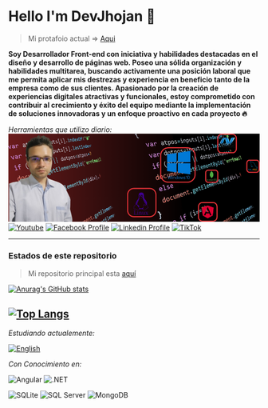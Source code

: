 
# Hello I'm DevJhojan :wave:

> Mi protafoio actual => [Aqui](https://devjhojan.github.io/MyProfile/)

**Soy Desarrollador Front-end con iniciativa y habilidades destacadas en el diseño y desarrollo de páginas web. Poseo una sólida organización y habilidades multitarea, buscando activamente una posición laboral que me permita aplicar mis destrezas y experiencia en beneficio tanto de la empresa como de sus clientes. Apasionado por la creación de experiencias digitales atractivas y funcionales, estoy comprometido con contribuir al crecimiento y éxito del equipo mediante la implementación de soluciones innovadoras y un enfoque proactivo en cada proyecto :fire:**


<!-- ![GitHub Followers](https://img.shields.io/github/followers/DevJhojan?style=social)
![GitHub stars](https://img.shields.io/github/stars/DevJhojan?style=social) -->

*Herramientas que utilizo diario:*
![Portafolio Actual|10%](./Image/MyProfile.png)
[![Youtube](https://img.shields.io/youtube/channel/subscribers/UCxIGNpsrjzWgY1Eyai1by3A?style=social)](https://www.youtube.com/channel/UCxIGNpsrjzWgY1Eyai1by3A)
[![Facebook Profile](https://img.shields.io/badge/Facebook-8-100089324563350?style=social&logo=facebook)](https://www.facebook.com/profile.php?id=100089324563350)
[![Linkedin Profile](https://img.shields.io/badge/LINKEDIN-40-grey?style=social&logo=linkedin)](https://www.linkedin.com/in/jhojan-d-toro/)
[![TikTok](https://img.shields.io/badge/TikTok-000000?style=social&logo=tiktok)](https://www.tiktok.com/@devtorito)

---
###  Estados de este repositorio
> Mi repositorio principal esta [aquí](https://github.com/DevJhojan)

[![Anurag's GitHub stats](https://github-readme-stats.vercel.app/api?username=DevJhojanXX&theme=dark)](https://github.com/DevJhojanXX/github-readme-stats)

[![Top Langs](https://github-readme-stats.vercel.app/api/top-langs?username=DevJhojanXX&layout=compact&theme=dark)](https://github.com/DevJhojanXX/github-readme-stats)
---

*Estudiando actualemente:*

[![English](https://img.shields.io/badge/English-%230A0A0A.svg?style=for-the-badge&logo=english&logoColor=white)](URL_DE_TU_PROYECTO_ENGLISH)
<!-- ![NestJS](https://img.shields.io/badge/NestJS-%23E0234E.svg?style=for-the-badge&logo=nestjs&logoColor=white) -->


*Con Conocimiento en:*

![Angular](https://img.shields.io/badge/Angular-DD0031?style=for-the-badge&logo=angular&logoColor=white)
![.NET](https://img.shields.io/badge/.NET-512BD4?style=for-the-badge&logo=dot-net&logoColor=white)

![SQLite](https://img.shields.io/badge/SQLite-003B57?style=for-the-badge&logo=sqlite&logoColor=white)
![SQL Server](https://img.shields.io/badge/SQL%20Server-CC2927?style=for-the-badge&logo=microsoft-sql-server&logoColor=white)
![MongoDB](https://img.shields.io/badge/MongoDB-47A248?style=for-the-badge&logo=mongodb&logoColor=white)

<!-- # Youtube -->
<!-- YOUTUBE:START -->

<!-- YOUTUBE:END -->
